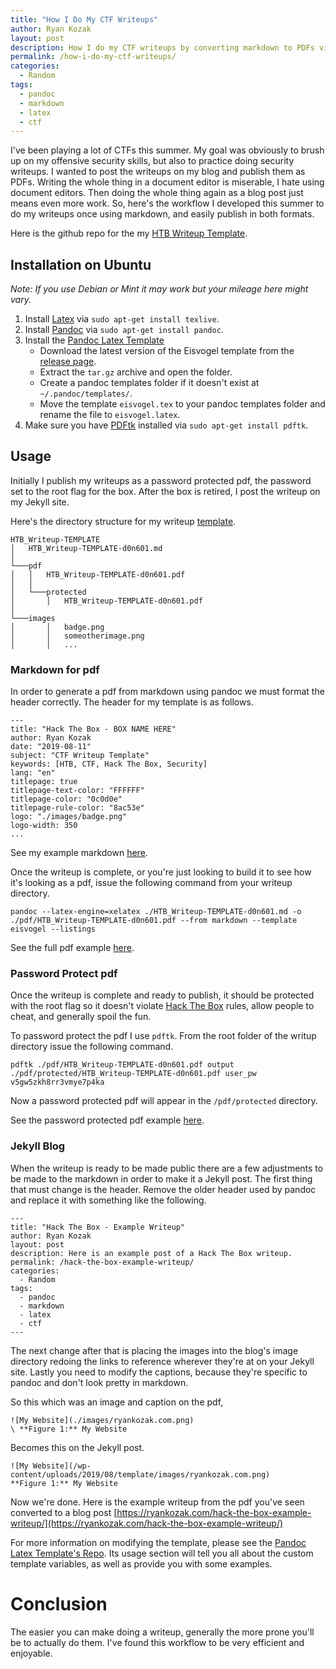 ```yaml
---
title: "How I Do My CTF Writeups"
author: Ryan Kozak
layout: post
description: How I do my CTF writeups by converting markdown to PDFs via pandoc.
permalink: /how-i-do-my-ctf-writeups/
categories:
  - Random
tags:
  - pandoc
  - markdown
  - latex
  - ctf
---
```


I've been playing a lot of CTFs this summer. My goal was obviously to brush up on my offensive security skills, but also to practice doing security writeups. I wanted to post the writeups on my blog and publish them as PDFs. Writing the whole thing in a document editor is miserable, I hate using document editors. Then doing the whole thing again as a blog post just means even more work. So, here's the workflow I developed this summer to do my writeups once using markdown, and easily publish in both formats.

Here is the github repo for the my [HTB Writeup Template](https://github.com/d0n601/HTB_Writeup-Template).

## Installation on Ubuntu
*Note: If you use Debian or Mint it may work but your mileage here might vary.*

1. Install [Latex](https://www.latex-project.org/) via `sudo apt-get install texlive`.
2. Install [Pandoc](https://pandoc.org/) via `sudo apt-get install pandoc`.
3. Install the [Pandoc Latex Template](https://github.com/Wandmalfarbe/pandoc-latex-template)
   * Download the latest version of the Eisvogel template from the [release page](https://github.com/Wandmalfarbe/pandoc-latex-template/releases/latest).
   * Extract the `tar.gz` archive and open the folder.
   * Create a pandoc templates folder if it doesn't exist at `~/.pandoc/templates/`.
   * Move the template `eisvogel.tex` to your pandoc templates folder and rename the file to `eisvogel.latex`.
4. Make sure you have [PDFtk](https://www.pdflabs.com/tools/pdftk-the-pdf-toolkit/) installed via `sudo apt-get install pdftk`.


## Usage
Initially I publish my writeups as a password protected pdf, the password set to the root flag for the box. After the box is retired, I post the writeup on my Jekyll site.

Here's the directory structure for my writeup [template](https://github.com/d0n601/HTB_Writeup-Template).

```
HTB_Writeup-TEMPLATE
│   HTB_Writeup-TEMPLATE-d0n601.md   
│
└───pdf
│   │   HTB_Writeup-TEMPLATE-d0n601.pdf
│   │
│   └───protected
│       │   HTB_Writeup-TEMPLATE-d0n601.pdf
│   
└───images
│       │   badge.png
│       │   someotherimage.png
│       │   ...
```

### Markdown for pdf
In order to generate a pdf from markdown using pandoc we must format the header correctly. The header for my template is as follows.

```
---
title: "Hack The Box - BOX NAME HERE"
author: Ryan Kozak
date: "2019-08-11"
subject: "CTF Writeup Template"
keywords: [HTB, CTF, Hack The Box, Security]
lang: "en"
titlepage: true
titlepage-text-color: "FFFFFF"
titlepage-color: "0c0d0e"
titlepage-rule-color: "8ac53e"
logo: "./images/badge.png"
logo-width: 350
...
```

See my example markdown [here](https://raw.githubusercontent.com/d0n601/HTB_Writeup-Template/master/HTB_Writeup-TEMPLATE-d0n601.md?token=ACEL5KMOWDBZXMQ7QT2OK725LGTY4).

Once the writeup is complete, or you're just looking to build it to see how it's looking as a pdf, issue the following command from your writeup directory.

`pandoc --latex-engine=xelatex ./HTB_Writeup-TEMPLATE-d0n601.md -o ./pdf/HTB_Writeup-TEMPLATE-d0n601.pdf --from markdown --template eisvogel --listings`

See the full pdf example [here](https://github.com/d0n601/HTB_Writeup-Template/blob/master/pdf/HTB_Writeup-TEMPLATE-d0n601.pdf).


### Password Protect pdf
Once the writeup is complete and ready to publish, it should be protected with the root flag so it doesn't violate [Hack The Box](https://hackthebox.eu) rules, allow people to cheat, and generally spoil the fun.

To password protect the pdf I use `pdftk`. From the root folder of the writup directory issue the following command.

`pdftk ./pdf/HTB_Writeup-TEMPLATE-d0n601.pdf output ./pdf/protected/HTB_Writeup-TEMPLATE-d0n601.pdf user_pw v5gw5zkh8rr3vmye7p4ka`

Now a password protected pdf will appear in the `/pdf/protected` directory.

See the password protected pdf example [here](https://github.com/d0n601/HTB_Writeup-Template/blob/master/pdf/protected/HTB_Writeup-TEMPLATE-d0n601.pdf).

### Jekyll Blog
When the writeup is ready to be made public there are a few adjustments to be made to the markdown in order to make it a Jekyll post. The first thing that must change is the header. Remove the older header used by pandoc and replace it with something like the following.

```
---
title: "Hack The Box - Example Writeup"
author: Ryan Kozak
layout: post
description: Here is an example post of a Hack The Box writeup.
permalink: /hack-the-box-example-writeup/
categories:
  - Random
tags:
  - pandoc
  - markdown
  - latex
  - ctf
---
```


The next change after that is placing the images into the blog's image directory redoing the links to reference wherever they're at on your Jekyll site. Lastly you need to modify the captions, because they're specific to pandoc and don't look pretty in markdown.

So this which was an image and caption on the pdf,

```
![My Website](./images/ryankozak.com.png)
\ **Figure 1:** My Website
```

Becomes this on the Jekyll post.

```
![My Website](/wp-content/uploads/2019/08/template/images/ryankozak.com.png)
**Figure 1:** My Website
```

Now we're done. Here is the example writeup from the pdf you've seen converted to a blog post [https://ryankozak.com/hack-the-box-example-writeup/](https://ryankozak.com/hack-the-box-example-writeup/)


For more information on modifying the template, please see the [Pandoc Latex Template's Repo](https://github.com/Wandmalfarbe/pandoc-latex-template). Its usage section will tell you all about the custom template variables, as well as provide you with some examples.

# Conclusion
The easier you can make doing a writeup, generally the more prone you'll be to actually do them. I've found this workflow to be very efficient and enjoyable.
